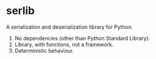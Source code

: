 # serlib
A serialization and deserialization library for Python.

1. No dependencies (other than Python Standard Library).
2. Library, with functions, not a framework.
3. Deterministic behaviour.
